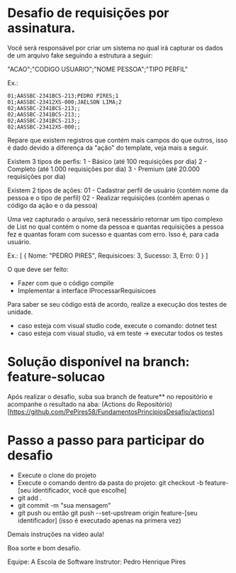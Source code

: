 # Desafio de requisições por assinatura.

Você será responsável por criar um sistema no qual irá capturar os dados de um arquivo fake seguindo a estrutura a seguir:

"ACAO";"CODIGO USUARIO";"NOME PESSOA";"TIPO PERFIL"

Ex.:
```
01;AASSBC-2341BCS-213;PEDRO PIRES;1
01;AASSBC-23412XS-000;JAELSON LIMA;2
02;AASSBC-2341BCS-213;;
02;AASSBC-2341BCS-213;;
02;AASSBC-2341BCS-213;;
02;AASSBC-23412XS-000;;
```

Repare que existem registros que contém mais campos do que outros, isso é dado devido a diferença da "ação" do template, veja mais a seguir.

Existem 3 tipos de perfis:
1 - Básico (até 100 requisições por dia)
2 - Completo (até 1.000 requisições por dia)
3 - Premium (até 20.000 requisições por dia)

Existem 2 tipos de ações:
01 - Cadastrar perfil de usuário (contém nome da pessoa e o tipo de perfil)
02 - Realizar requisições (contém apenas o código da ação e o da pessoa)

Uma vez capturado o arquivo, será necessário retornar um tipo complexo de List<RespostaRequisicoes> no qual contém o nome da pessoa e quantas requisições a pessoa fez e quantas foram com sucesso e quantas com erro. Isso é, para cada usuário.

Ex.:
[
	{
		Nome: "PEDRO PIRES",
		Requisicoes: 3,
		Sucesso: 3,
		Erro: 0
	}
]

O que deve ser feito:
- Fazer com que o código compile
- Implementar a interface IProcessarRequisicoes

Para saber se seu código está de acordo, realize a execução dos testes de unidade.
- caso esteja com visual studio code, execute o comando: dotnet test
- caso esteja com visual studio, vá em teste -> executar todos os testes

# Solução disponível na branch: feature-solucao

Após realizar o desafio, suba sua branch de feature** no repositório e acompanhe o resultado na aba: (Actions do Repositório)[https://github.com/PePires58/FundamentosPrincipiosDesafio/actions]

# Passo a passo para participar do desafio
<ul>
    <li>Execute o clone do projeto</li>
    <li>Execute o comando dentro da pasta do projeto: git checkout -b feature-[seu identificador, você que escolhe]</li>
    <li>git add .</li>
    <li>git commit -m "sua mensagem"</li>
    <li>git push ou então git push --set-upstream origin feature-[seu identificador] (isso é executado apenas na primera vez)</li>
</ul>

Demais instruções na vídeo aula!

Boa sorte e bom desafio.

Equipe: A Escola de Software
Instrutor: Pedro Henrique Pires